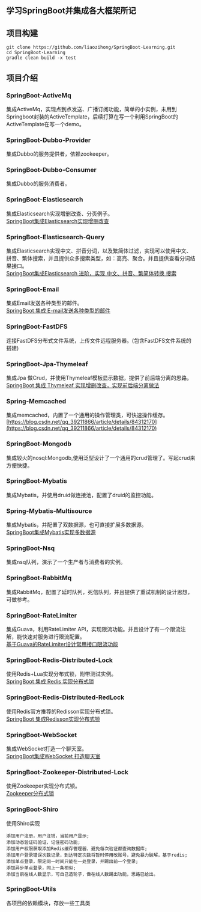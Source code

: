 ## 学习SpringBoot并集成各大框架所记

## 项目构建
```
git clone https://github.com/liaozihong/SpringBoot-Learning.git 
cd SpringBoot-Learning
gradle clean build -x test
```
## 项目介绍

### SpringBoot-ActiveMq
集成ActiveMq，实现点到点发送、广播订阅功能，简单的小实例，未用到Springboot封装的ActiveTemplate，后续打算在写一个利用SpringBoot的ActiveTemplate在写一个demo。  

### SpringBoot-Dubbo-Provider
集成Dubbo的服务提供者，依赖zookeeper。  

### SpringBoot-Dubbo-Consumer
集成Dubbo的服务消费者。

### SpringBoot-Elasticsearch
集成Elasticsearch实现增删改查、分页例子。  
[SpringBoot集成Elasticsearch实现增删改查](https://blog.csdn.net/qq_39211866/article/details/84980416)

### SpringBoot-Elasticsearch-Query
集成Elasticsearch实现中文、拼音分词，以及繁简体过滤，实现可以使用中文、拼音、繁体搜索，并且提供众多搜索类型，如：高亮、聚合。并且提供查看分词结果接口。  
[SpringBoot集成Elasticsearch 进阶，实现 中文、拼音、繁简体转换 搜索](https://blog.csdn.net/qq_39211866/article/details/85178707)

### SpringBoot-Email
集成Email发送各种类型的邮件。  
[SpringBoot 集成 E-mail发送各种类型的邮件
](https://blog.csdn.net/qq_39211866/article/details/84843977)

### SpringBoot-FastDFS
连接FastDFS分布式文件系统，上传文件远程服务器。(包含FastDFS文件系统的搭建)  

### SpringBoot-Jpa-Thymeleaf
集成Jpa 做Crud，并使用Thymeleaf模板显示数据，提供了前后端分离的思路。  
[SpringBoot 集成 Thymeleaf 实现增删改查，实现前后端分离做法
](https://blog.csdn.net/qq_39211866/article/details/84452874)

### Spring-Memcached
集成memcached，内置了一个通用的操作管理类，可快速操作缓存。  
[https://blog.csdn.net/qq_39211866/article/details/84312170](https://blog.csdn.net/qq_39211866/article/details/84312170)   

### SpringBoot-Mongodb 
集成较火的nosql:Mongodb,使用泛型设计了一个通用的crud管理了。写起crud来方便快捷。  

### SpringBoot-Mybatis
集成Mybatis，并使用druid做连接池，配置了druid的监控功能。  

### Spring-Mybatis-Multisource
集成Mybatis，并配置了双数据源，也可直接扩展多数据源。  
[SpringBoot集成Mybatis实现多数据源
](https://blog.csdn.net/qq_39211866/article/details/84843885)

### SpringBoot-Nsq
集成nsq队列，演示了一个生产者与消费者的实例。  

### SpringBoot-RabbitMq
集成RabbitMq，配置了延时队列，死信队列，并且提供了重试机制的设计思想，可做参考。  

### SpringBoot-RateLimiter
集成Guava，利用RateLimiter API，实现限流功能。并且设计了有一个限流注解，能快速对服务进行限流配置。  
[基于Guava的RateLimiter设计常用接口限流功能
](https://blog.csdn.net/qq_39211866/article/details/84312116)

### SpringBoot-Redis-Distributed-Lock
使用Redis+Lua实现分布式锁，附带测试实例。  
[SpringBoot 集成 Redis 实现分布式锁
](https://blog.csdn.net/qq_39211866/article/details/84843861)

### SpringBoot-Redis-Distributed-RedLock
使用Redis官方推荐的Redisson实现分布式锁。   
[SpringBoot 集成Redisson实现分布式锁
](https://blog.csdn.net/qq_39211866/article/details/84843849)

### SpringBoot-WebSocket
集成WebSocket打造一个聊天室。  
[SpringBoot集成WebSocket 打造聊天室
](https://blog.csdn.net/qq_39211866/article/details/84843923)  

### SpringBoot-Zookeeper-Distributed-Lock
使用Zookeeper实现分布式锁。  
[Zookeeper分布式锁](https://blog.csdn.net/qq_39211866/article/details/84844005)

### SpringBoot-Shiro
使用Shiro实现  
```
添加用户注册，用户注销，当前用户显示;  
添加动态验证码验证，记住密码功能;
添加用户权限获取添加Redis缓存管理器，避免每次验证都查询数据库;
添加用户登录错误次数记录，到达特定次数将暂时停用改账号，避免暴力破解，基于redis;
添加单点登录，限定同一时间只能在一处登录，并踢出前一个登录;
添加异步单点登录，同上一条相似;
添加当前在线人数显示，可自己造轮子，做在线人数踢出功能，思路已给出。
```

### SpringBoot-Utils
各项目的依赖模块，存放一些工具类
